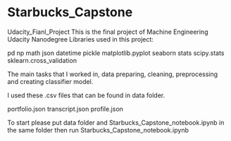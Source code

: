 # Starbucks_Capstone
Udacity_Fianl_Project
This is the final project of Machine Engineering Udacity Nanodegree
Libraries used in this project:

 pd
 np
 math
 json
 datetime
 pickle
 matplotlib.pyplot
 seaborn 
 stats
 scipy.stats
 sklearn.cross_validation 
 
The main tasks that I worked in, data preparing, cleaning, preprocessing and creating classifier model.

I used these .csv files that can be found in  data folder.

portfolio.json
transcript.json 
profile.json


To start please put data folder and Starbucks_Capstone_notebook.ipynb in the same folder
then run Starbucks_Capstone_notebook.ipynb

